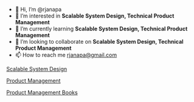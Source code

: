 - 👋 Hi, I’m @rjanapa
- 👀 I’m interested in <b>Scalable System Design, Technical Product Management</b>
- 🌱 I’m currently learning <b>Scalable System Design, Technical Product Management</b>
- 💞️ I’m looking to collaborate on <b>Scalable System Design, Technical Product Management</b>
- 📫 How to reach me rjanapa@gmail.com

<!---
rjanapa/rjanapa is a ✨ special ✨ repository because its `README.md` (this file) appears on your GitHub profile.
You can click the Preview link to take a look at your changes.
--->

[Scalable System Design](https://github.com/rjanapa/rjanapa/blob/main/ScalableSystemDesign.md)

[Product Management](https://github.com/rjanapa/rjanapa/blob/main/MyProductPortfolio.md)

[Product Management Books](https://github.com/rjanapa/rjanapa/blob/main/Product%20Management%20Books.md)
